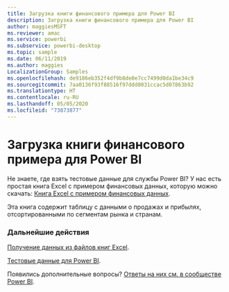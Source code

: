 ```yaml
---
title: Загрузка книги финансового примера для Power BI
description: Загрузка книги финансового примера для Power BI
author: maggiesMSFT
ms.reviewer: amac
ms.service: powerbi
ms.subservice: powerbi-desktop
ms.topic: sample
ms.date: 06/11/2019
ms.author: maggies
LocalizationGroup: Samples
ms.openlocfilehash: de9186eb352f4df9b8de0e7cc7499d0da1be34c9
ms.sourcegitcommit: 7aa0136f93f88516f97ddd8031ccac5d07863b92
ms.translationtype: HT
ms.contentlocale: ru-RU
ms.lasthandoff: 05/05/2020
ms.locfileid: "73873877"
---
```

# <a name="download-the-financial-sample-workbook-for-power-bi"></a>Загрузка книги финансового примера для Power BI
Не знаете, где взять тестовые данные для службы Power BI? У нас есть простая книга Excel с примером финансовых данных, которую можно скачать: [Книга Excel с примером финансовых данных](https://go.microsoft.com/fwlink/?LinkID=521962).

Эта книга содержит таблицу с данными о продажах и прибылях, отсортированными по сегментам рынка и странам.

### <a name="next-steps"></a>Дальнейшие действия
[Получение данных из файлов книг Excel](service-excel-workbook-files.md).

[Тестовые данные для Power BI](sample-datasets.md).

Появились дополнительные вопросы? [Ответы на них см. в сообществе Power BI](https://community.powerbi.com/).

